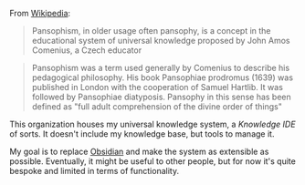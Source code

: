 From [Wikipedia](https://en.wikipedia.org/wiki/Pansophism):

> Pansophism, in older usage often pansophy, is a concept in the educational system of universal knowledge proposed by John Amos Comenius, a Czech educator

> Pansophism was a term used generally by Comenius to describe his pedagogical philosophy. His book Pansophiae prodromus (1639) was published in London with the cooperation of Samuel Hartlib. It was followed by Pansophiae diatyposis. Pansophy in this sense has been defined as "full adult comprehension of the divine order of things"

This organization houses my universal knowledge system, a _Knowledge IDE_ of sorts. It doesn't include my knowledge base, but tools to manage it.

My goal is to replace [Obsidian](https://obsidian.md) and make the system as extensible as possible. Eventually, it might be useful to other people, but for now it's quite bespoke and limited in terms of functionality.
